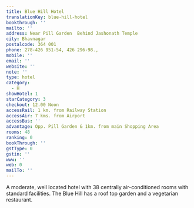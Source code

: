```yaml
---
title: Blue Hill Hotel
translationKey: blue-hill-hotel
bookthrough: ''
mailto: ''
address: Near Pill Garden  Behind Jashonath Temple
city: Bhavnagar
postalcode: 364 001
phone: 278-426 951-54, 426 296-98.,
mobile: ''
email: ''
website: ''
note: ''
type: hotel
category:
  - H
showHotel: 1
starCategory: 3
checkout: 12.00 Noon
accessRail: 1 km. from Railway Station
accessAir: 7 kms. from Airport
accessBus: ''
advantage: Opp. Pill Garden & 1km. from main Shopping Area
rooms: 48
ranking: 0
bookThrough: ''
gstType: 0
gstin: ''
www: ''
web: 0
mailTo: ''
---
```







A moderate, well located hotel with 38 centrally air-conditioned rooms with standard facilities. The Blue Hill  has a roof top garden and a vegetarian restaurant.